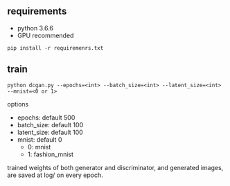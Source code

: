 ## requirements
- python 3.6.6
- GPU recommended
```
pip install -r requiremenrs.txt
```

## train
```
python dcgan.py --epochs=<int> --batch_size=<int> --latent_size=<int> --mnist=<0 or 1>
```
options

- epochs: default 500
- batch_size: default 100 
- latent_size: default 100 
- mnist: default 0
    - 0: mnist
    - 1: fashion_mnist
    
trained weights of both generator and discriminator, and generated images, are saved at log/ on every epoch.
